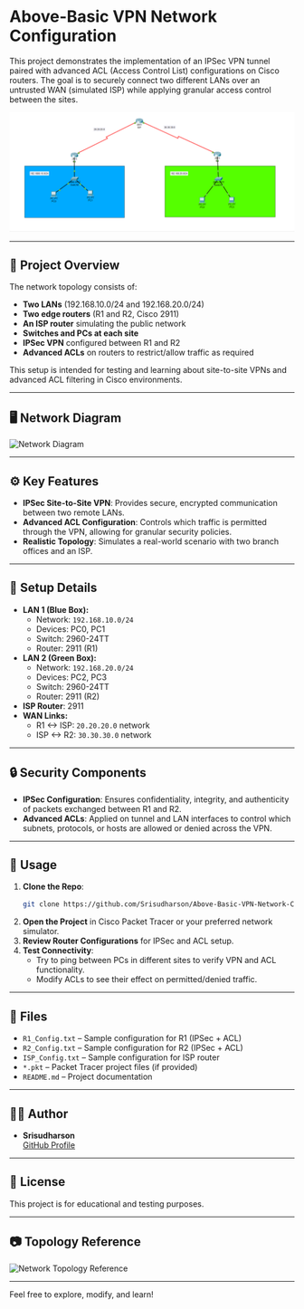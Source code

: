 # Above-Basic VPN Network Configuration

This project demonstrates the implementation of an IPSec VPN tunnel paired with advanced ACL (Access Control List) configurations on Cisco routers. The goal is to securely connect two different LANs over an untrusted WAN (simulated ISP) while applying granular access control between the sites.

![Network Topology](./IPSec-VPN.png) <!-- Replace with actual image path if committed. -->

---

## 📝 Project Overview

The network topology consists of:

- **Two LANs** (192.168.10.0/24 and 192.168.20.0/24)
- **Two edge routers** (R1 and R2, Cisco 2911)
- **An ISP router** simulating the public network
- **Switches and PCs at each site**
- **IPSec VPN** configured between R1 and R2
- **Advanced ACLs** on routers to restrict/allow traffic as required

This setup is intended for testing and learning about site-to-site VPNs and advanced ACL filtering in Cisco environments.

---

## 🖥️ Network Diagram

![Network Diagram](image1) <!-- Reference to the image provided by the user. -->

---

## ⚙️ Key Features

- **IPSec Site-to-Site VPN**: Provides secure, encrypted communication between two remote LANs.
- **Advanced ACL Configuration**: Controls which traffic is permitted through the VPN, allowing for granular security policies.
- **Realistic Topology**: Simulates a real-world scenario with two branch offices and an ISP.

---

## 📑 Setup Details

- **LAN 1 (Blue Box):**
  - Network: `192.168.10.0/24`
  - Devices: PC0, PC1
  - Switch: 2960-24TT
  - Router: 2911 (R1)
- **LAN 2 (Green Box):**
  - Network: `192.168.20.0/24`
  - Devices: PC2, PC3
  - Switch: 2960-24TT
  - Router: 2911 (R2)
- **ISP Router**: 2911
- **WAN Links:**
  - R1 <-> ISP: `20.20.20.0` network
  - ISP <-> R2: `30.30.30.0` network

---

## 🔒 Security Components

- **IPSec Configuration**: Ensures confidentiality, integrity, and authenticity of packets exchanged between R1 and R2.
- **Advanced ACLs**: Applied on tunnel and LAN interfaces to control which subnets, protocols, or hosts are allowed or denied across the VPN.

---

## 🚀 Usage

1. **Clone the Repo**:
   ```bash
   git clone https://github.com/Srisudharson/Above-Basic-VPN-Network-Configuration.git
   ```
2. **Open the Project** in Cisco Packet Tracer or your preferred network simulator.
3. **Review Router Configurations** for IPSec and ACL setup.
4. **Test Connectivity**:
   - Try to ping between PCs in different sites to verify VPN and ACL functionality.
   - Modify ACLs to see their effect on permitted/denied traffic.

---

## 📂 Files

- `R1_Config.txt` – Sample configuration for R1 (IPSec + ACL)
- `R2_Config.txt` – Sample configuration for R2 (IPSec + ACL)
- `ISP_Config.txt` – Sample configuration for ISP router
- `*.pkt` – Packet Tracer project files (if provided)
- `README.md` – Project documentation

---

## 🧑‍💻 Author

- **Srisudharson**  
  [GitHub Profile](https://github.com/Srisudharson)

---

## 📜 License

This project is for educational and testing purposes.

---

## 📷 Topology Reference

![Network Topology Reference](image1)

---

Feel free to explore, modify, and learn!
